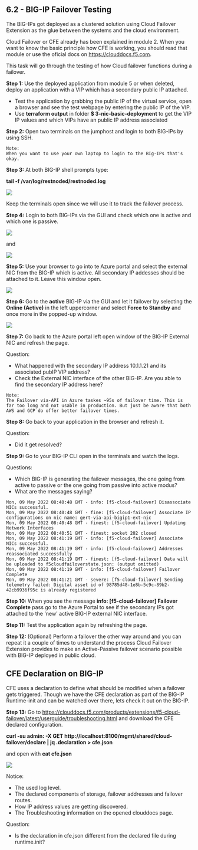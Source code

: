 ## 6.2 - BIG-IP Failover Testing

The BIG-IPs got deployed as a clustered solution using Cloud Failover Extension as the glue between the systems and the cloud environment.

Cloud Failover or CFE already has been explained in module 2. When you want to know the basic principle how CFE is working, you should read that module or use the oficial docs on https://clouddocs.f5.com.

This task will go through the testing of how Cloud failover functions during a failover.

**Step 1:** Use the deployed application from module 5 or when deleted, deploy an application with a VIP which has a secondary public IP attached.

* Test the application by grabbing the public IP of the virtual service, open a browser and see the test webpage by entering the public IP of the VIP.
* Use **terraform output** in folder **$ 3-nic-basic-deployment** to get the VIP IP values and which VIPs have an public IP address associated

**Step 2:** Open two terminals on the jumphost and login to both BIG-IPs by using SSH.

```
Note:
When you want to use your own laptop to login to the BIg-IPs that's okay.
```

**Step 3:** At both BIG-IP shell prompts type:

**tail -f /var/log/restnoded/restnoded.log**

![](../png/module6/task6_2_p1.png)

Keep the terminals open since we will use it to track the failover process.

**Step 4:** Login to both BIG-IPs via the GUI and check which one is active and which one is passive.

![](../png/module6/task6_2_p2.png) 

and 

![](../png/module6/task6_2_p3.png)

**Step 5:** Use your browser to go into te Azure portal and select the external NIC from the BIG-IP which is active. All secondary IP addesses should be attached to it. Leave this window open.

![](../png/module6/task6_2_p4.png)

**Step 6:** Go to the **active** BIG-IP via the GUI and let it failover by selecting the **Online (Active)** in the left uppercorner and select **Force to Standby** and once more in the popped-up window.

![](../png/module6/task6_2_p5.png)

**Step 7:** Go back to the Azure portal left open window of the BIG-IP External NIC and refresh the page.

Question:
* What happened with the secondary IP address 10.1.1.21 and its associated pubIP VIP address?
* Check the External NIC interface of the other BIG-IP. Are you able to find the secondary IP address here?

```
Note:
The Failover via-API in Azure taskes ~95s of failover time. This is far too long and not usable in production. But just be aware that both AWS and GCP do offer better failover times.
```

**Step 8:** Go back to your application in the browser and refresh it. 

Question:
* Did it get resolved?

**Step 9:** Go to your BIG-IP CLI open in the terminals and watch the logs.

Questions:
* Which BIG-IP is generating the failover messages, the one going from active to passive or the one going from passive into active modus?
* What are the messages saying?

```
Mon, 09 May 2022 08:40:48 GMT - info: [f5-cloud-failover] Disassociate NICs successful.
Mon, 09 May 2022 08:40:48 GMT - fine: [f5-cloud-failover] Associate IP configurations on nic name: gert-via-api-bigip1-ext-nic
Mon, 09 May 2022 08:40:48 GMT - finest: [f5-cloud-failover] Updating Network Interfaces
Mon, 09 May 2022 08:40:51 GMT - finest: socket 202 closed
Mon, 09 May 2022 08:41:19 GMT - info: [f5-cloud-failover] Associate NICs successful.
Mon, 09 May 2022 08:41:19 GMT - info: [f5-cloud-failover] Addresses reassociated successfully
Mon, 09 May 2022 08:41:19 GMT - finest: [f5-cloud-failover] Data will be uploaded to f5cloudfailoverstate.json: (output omitted)
Mon, 09 May 2022 08:41:19 GMT - info: [f5-cloud-failover] Failover Complete
Mon, 09 May 2022 08:41:21 GMT - severe: [f5-cloud-failover] Sending telemetry failed: Digital asset id of 98785d48-1e8b-5c9c-89b2-42cb9936f95c is already registered
```

**Step 10:** When you see the message **info: [f5-cloud-failover] Failover Complete** pass go to the Azure Portal to see if the secondary IPs got attached to the 'new' active BIG-IP external NIC interface.

**Step 11:** Test the application again by refreshing the page.

**Step 12:** (Optional) Perform a failover the other way around and you can repeat it a couple of times to understand the process Cloud Failover Extension provides to make an Active-Passive failover scenario possible with BIG-IP deployed in public cloud.

## CFE Declaration on BIG-IP
CFE uses a declaration to define what should be modified when a failover gets triggered. Though we have the CFE declaration as part of the BIG-IP Runtime-init and can be watched over there, lets check it out on the BIG-IP.

**Step 13:** Go to https://clouddocs.f5.com/products/extensions/f5-cloud-failover/latest/userguide/troubleshooting.html and download the CFE declared configuration.

**curl -su admin: -X GET http://localhost:8100/mgmt/shared/cloud-failover/declare |  jq .declaration > cfe.json**

and open with **cat cfe.json**

![](../png/module6/task6_2_p6.png)

Notice:
* The used log level.
* The declared components of storage, failover addresses and failover routes.
* How IP address values are getting discovered.
* The Troubleshooting information on the opened clouddocs page.

Question:
* Is the declaration in cfe.json different from the declared file during runtime.init?